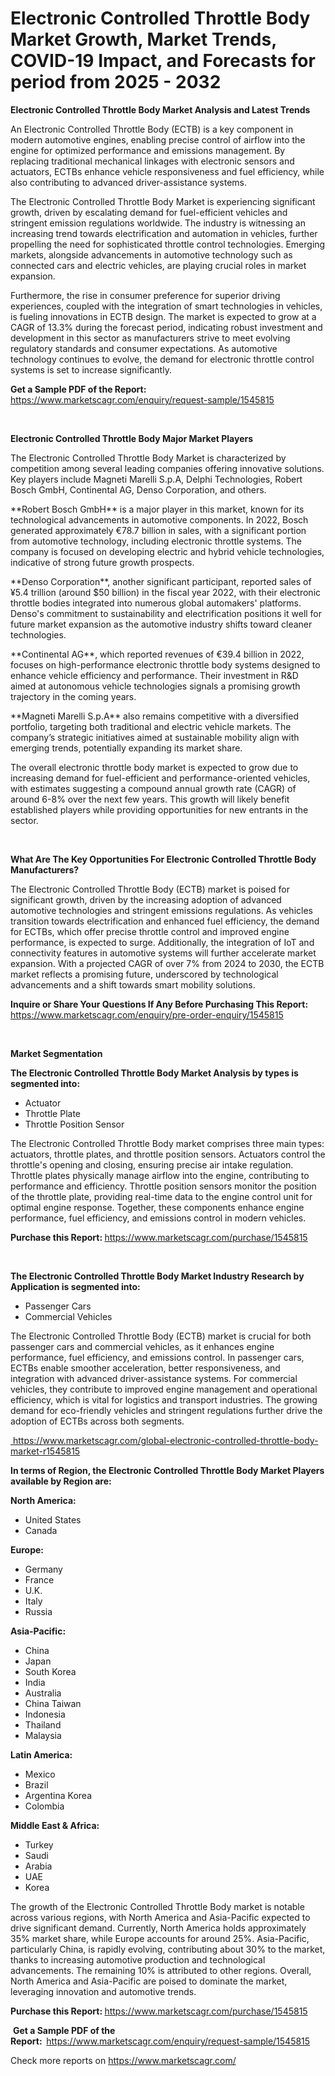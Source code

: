 <p><h1>Electronic Controlled Throttle Body Market Growth, Market Trends, COVID-19 Impact, and Forecasts for period from 2025 - 2032</h1></p><p><strong>Electronic Controlled Throttle Body Market Analysis and Latest Trends</strong></p>
<p><p>An Electronic Controlled Throttle Body (ECTB) is a key component in modern automotive engines, enabling precise control of airflow into the engine for optimized performance and emissions management. By replacing traditional mechanical linkages with electronic sensors and actuators, ECTBs enhance vehicle responsiveness and fuel efficiency, while also contributing to advanced driver-assistance systems.</p><p>The Electronic Controlled Throttle Body Market is experiencing significant growth, driven by escalating demand for fuel-efficient vehicles and stringent emission regulations worldwide. The industry is witnessing an increasing trend towards electrification and automation in vehicles, further propelling the need for sophisticated throttle control technologies. Emerging markets, alongside advancements in automotive technology such as connected cars and electric vehicles, are playing crucial roles in market expansion.</p><p>Furthermore, the rise in consumer preference for superior driving experiences, coupled with the integration of smart technologies in vehicles, is fueling innovations in ECTB design. The market is expected to grow at a CAGR of 13.3% during the forecast period, indicating robust investment and development in this sector as manufacturers strive to meet evolving regulatory standards and consumer expectations. As automotive technology continues to evolve, the demand for electronic throttle control systems is set to increase significantly.</p></p>
<p><strong>Get a Sample PDF of the Report:&nbsp;</strong> <a href="https://www.marketscagr.com/enquiry/request-sample/1545815?utm_campaign=3508&utm_medium=2&utm_source=Github&utm_content=ia&utm_term=30032025&utm_id=electronic-controlled-throttle-body">https://www.marketscagr.com/enquiry/request-sample/1545815</a></p>
<p>&nbsp;</p>
<p><strong>Electronic Controlled Throttle Body Major Market Players</strong></p>
<p><p>The Electronic Controlled Throttle Body Market is characterized by competition among several leading companies offering innovative solutions. Key players include Magneti Marelli S.p.A, Delphi Technologies, Robert Bosch GmbH, Continental AG, Denso Corporation, and others.</p><p>**Robert Bosch GmbH** is a major player in this market, known for its technological advancements in automotive components. In 2022, Bosch generated approximately €78.7 billion in sales, with a significant portion from automotive technology, including electronic throttle systems. The company is focused on developing electric and hybrid vehicle technologies, indicative of strong future growth prospects.</p><p>**Denso Corporation**, another significant participant, reported sales of ¥5.4 trillion (around $50 billion) in the fiscal year 2022, with their electronic throttle bodies integrated into numerous global automakers' platforms. Denso's commitment to sustainability and electrification positions it well for future market expansion as the automotive industry shifts toward cleaner technologies.</p><p>**Continental AG**, which reported revenues of €39.4 billion in 2022, focuses on high-performance electronic throttle body systems designed to enhance vehicle efficiency and performance. Their investment in R&D aimed at autonomous vehicle technologies signals a promising growth trajectory in the coming years.</p><p>**Magneti Marelli S.p.A** also remains competitive with a diversified portfolio, targeting both traditional and electric vehicle markets. The company’s strategic initiatives aimed at sustainable mobility align with emerging trends, potentially expanding its market share.</p><p>The overall electronic throttle body market is expected to grow due to increasing demand for fuel-efficient and performance-oriented vehicles, with estimates suggesting a compound annual growth rate (CAGR) of around 6-8% over the next few years. This growth will likely benefit established players while providing opportunities for new entrants in the sector.</p></p>
<p>&nbsp;</p>
<p><strong>What Are The Key Opportunities For Electronic Controlled Throttle Body Manufacturers?</strong></p>
<p><p>The Electronic Controlled Throttle Body (ECTB) market is poised for significant growth, driven by the increasing adoption of advanced automotive technologies and stringent emissions regulations. As vehicles transition towards electrification and enhanced fuel efficiency, the demand for ECTBs, which offer precise throttle control and improved engine performance, is expected to surge. Additionally, the integration of IoT and connectivity features in automotive systems will further accelerate market expansion. With a projected CAGR of over 7% from 2024 to 2030, the ECTB market reflects a promising future, underscored by technological advancements and a shift towards smart mobility solutions.</p></p>
<p><strong>Inquire or Share Your Questions If Any Before Purchasing This Report:</strong> <a href="https://www.marketscagr.com/enquiry/pre-order-enquiry/1545815?utm_campaign=3508&utm_medium=2&utm_source=Github&utm_content=ia&utm_term=30032025&utm_id=electronic-controlled-throttle-body">https://www.marketscagr.com/enquiry/pre-order-enquiry/1545815</a></p>
<p>&nbsp;</p>
<p><strong>Market Segmentation</strong></p>
<p><strong>The Electronic Controlled Throttle Body Market Analysis by types is segmented into:</strong></p>
<p><ul><li>Actuator</li><li>Throttle Plate</li><li>Throttle Position Sensor</li></ul></p>
<p><p>The Electronic Controlled Throttle Body market comprises three main types: actuators, throttle plates, and throttle position sensors. Actuators control the throttle's opening and closing, ensuring precise air intake regulation. Throttle plates physically manage airflow into the engine, contributing to performance and efficiency. Throttle position sensors monitor the position of the throttle plate, providing real-time data to the engine control unit for optimal engine response. Together, these components enhance engine performance, fuel efficiency, and emissions control in modern vehicles.</p></p>
<p><strong>Purchase this Report:&nbsp;</strong><a href="https://www.marketscagr.com/purchase/1545815?utm_campaign=3508&utm_medium=2&utm_source=Github&utm_content=ia&utm_term=30032025&utm_id=electronic-controlled-throttle-body">https://www.marketscagr.com/purchase/1545815</a></p>
<p>&nbsp;</p>
<p><strong>The Electronic Controlled Throttle Body Market Industry Research by Application is segmented into:</strong></p>
<p><ul><li>Passenger Cars</li><li>Commercial Vehicles</li></ul></p>
<p><p>The Electronic Controlled Throttle Body (ECTB) market is crucial for both passenger cars and commercial vehicles, as it enhances engine performance, fuel efficiency, and emissions control. In passenger cars, ECTBs enable smoother acceleration, better responsiveness, and integration with advanced driver-assistance systems. For commercial vehicles, they contribute to improved engine management and operational efficiency, which is vital for logistics and transport industries. The growing demand for eco-friendly vehicles and stringent regulations further drive the adoption of ECTBs across both segments.</p></p>
<p><a href="https://www.marketscagr.com/global-electronic-controlled-throttle-body-market-r1545815?utm_campaign=3508&utm_medium=2&utm_source=Github&utm_content=ia&utm_term=30032025&utm_id=electronic-controlled-throttle-body">&nbsp;https://www.marketscagr.com/global-electronic-controlled-throttle-body-market-r1545815</a></p>
<p><strong>In terms of Region, the Electronic Controlled Throttle Body Market Players available by Region are:</strong></p>
<p>
    <p> <strong> North America: </strong>
        <ul>
            <li>United States</li>
            <li>Canada</li>
        </ul>
        </p> 
    <p> <strong> Europe: </strong>
        <ul>
            <li>Germany</li>
            <li>France</li>
            <li>U.K.</li>
            <li>Italy</li>
            <li>Russia</li>
        </ul>
        </p> 
    <p> <strong> Asia-Pacific: </strong>
        <ul>
            <li>China</li>
            <li>Japan</li>
            <li>South Korea</li>
            <li>India</li>
            <li>Australia</li>
            <li>China Taiwan</li>
            <li>Indonesia</li>
            <li>Thailand</li>
            <li>Malaysia</li>
        </ul>
        </p> 
    <p> <strong> Latin America: </strong>
        <ul>
            <li>Mexico</li>
            <li>Brazil</li>
            <li>Argentina Korea</li>
            <li>Colombia</li>
        </ul>
        </p> 
    <p> <strong> Middle East & Africa: </strong>
        <ul>
            <li>Turkey</li>
            <li>Saudi</li>
            <li>Arabia</li>
            <li>UAE</li>
            <li>Korea</li>
        </ul>
    </p>
    </p>
<p><p>The growth of the Electronic Controlled Throttle Body market is notable across various regions, with North America and Asia-Pacific expected to drive significant demand. Currently, North America holds approximately 35% market share, while Europe accounts for around 25%. Asia-Pacific, particularly China, is rapidly evolving, contributing about 30% to the market, thanks to increasing automotive production and technological advancements. The remaining 10% is attributed to other regions. Overall, North America and Asia-Pacific are poised to dominate the market, leveraging innovation and automotive trends.</p></p>
<p><strong>Purchase this Report: </strong><a href="https://www.marketscagr.com/purchase/1545815?utm_campaign=3508&utm_medium=2&utm_source=Github&utm_content=ia&utm_term=30032025&utm_id=electronic-controlled-throttle-body">https://www.marketscagr.com/purchase/1545815</a></p>
<p>&nbsp;<strong>Get a Sample PDF of the Report:&nbsp;&nbsp;</strong><a href="https://www.marketscagr.com/enquiry/request-sample/1545815?utm_campaign=3508&utm_medium=2&utm_source=Github&utm_content=ia&utm_term=30032025&utm_id=electronic-controlled-throttle-body">https://www.marketscagr.com/enquiry/request-sample/1545815</a></p>
<p><strong></strong></p>
<p>Check more reports on <a href="https://www.marketscagr.com/?utm_campaign=3508&utm_medium=2&utm_source=Github&utm_content=ia&utm_term=30032025&utm_id=electronic-controlled-throttle-body">https://www.marketscagr.com/</a></p>